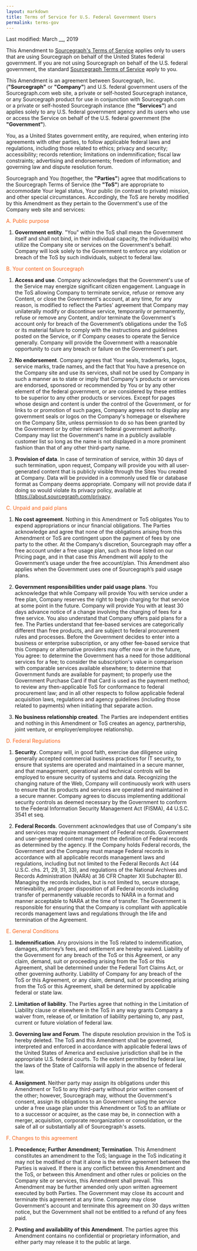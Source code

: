 ```yaml
---
layout: markdown
title: Terms of Service for U.S. Federal Government Users
permalink: terms-gov
---
```


Last modified: March __, 2019

This Amendment to [Sourcegraph's Terms of Service](/terms) applies only to users that are using Sourcegraph on behalf of the United States federal government. If you are not using Sourcegraph on behalf of the U.S. federal government, the standard [Sourcegraph Terms of Service](/terms) apply to you.

This Amendment is an agreement between Sourcegraph, Inc. (**"Sourcegraph"** or **"Company"**) and U.S. federal government users of the Sourcegraph.com web site, a private or self-hosted Sourcegraph instance, or any Sourcegraph product for use in conjunction with Sourcegraph.com or a private or self-hosted Sourcegraph instance (the **“Services”**) and applies solely to any U.S. federal government agency and its users who use or access the Service on behalf of the U.S. federal government (the **"Government"**).

You, as a United States government entity, are required, when entering into agreements with other parties, to follow applicable federal laws and regulations, including those related to ethics; privacy and security; accessibility; records retention; limitations on indemnification; fiscal law constraints; advertising and endorsements; freedom of information; and governing law and dispute resolution forum.

Sourcegraph and You (together, the **"Parties"**) agree that modifications to the Sourcegraph Terms of Service (the **"ToS"**) are appropriate to accommodate Your legal status, Your public (in contrast to private) mission, and other special circumstances. Accordingly, the ToS are hereby modified by this Amendment as they pertain to the Government's use of the Company web site and services:

<span style="color:#f96216;">

A. Public purpose

</span>

1. **Government entity**. "You" within the ToS shall mean the Government itself and shall not bind, in their individual capacity, the individual(s) who utilize the Company site or services on the Government's behalf. Company will look solely to the Government to enforce any violation or breach of the ToS by such individuals, subject to federal law.

<span style="color:#f96216;">

B. Your content on Sourcegraph

</span>

1. **Access and use**. Company acknowledges that the Government's use of the Service may energize significant citizen engagement. Language in the ToS allowing Company to terminate service, refuse or remove any Content, or close the Government's account, at any time, for any reason, is modified to reflect the Parties' agreement that Company may unilaterally modify or discontinue service, temporarily or permanently, refuse or remove any Content, and/or terminate the Government's account only for breach of the Government’s obligations under the ToS or its material failure to comply with the instructions and guidelines posted on the Service, or if Company ceases to operate the Service generally. Company will provide the Government with a reasonable opportunity to cure any breach or failure on the Government's part.

2. **No endorsement**. Company agrees that Your seals, trademarks, logos, service marks, trade names, and the fact that You have a presence on the Company site and use its services, shall not be used by Company in such a manner as to state or imply that Company's products or services are endorsed, sponsored or recommended by You or by any other element of the federal government, or are considered by these entities to be superior to any other products or services. Except for pages whose design and content is under the control of the Government, or for links to or promotion of such pages, Company agrees not to display any government seals or logos on the Company's homepage or elsewhere on the Company Site, unless permission to do so has been granted by the Government or by other relevant federal government authority. Company may list the Government's name in a publicly available customer list so long as the name is not displayed in a more prominent fashion than that of any other third-party name.

3. **Provision of data**. In case of termination of service, within 30 days of such termination, upon request, Company will provide you with all user-generated content that is publicly visible through the Sites You created at Company. Data will be provided in a commonly used file or database format as Company deems appropriate. Company will not provide data if doing so would violate its privacy policy, available at https://about.sourcegraph.com/privacy.

<span style="color:#f96216;">

C. Unpaid and paid plans

</span>

1. **No cost agreement**. Nothing in this Amendment or ToS obligates You to expend appropriations or incur financial obligations. The Parties acknowledge and agree that none of the obligations arising from this Amendment or ToS are contingent upon the payment of fees by one party to the other. At the Company’s discretion, Sourcegraph may offer a free account under a free usage plan, such as those listed on our Pricing page, and in that case this Amendment will apply to the Government’s usage under the free account/plan. This Amendment also applies when the Government uses one of Sourcegraph’s paid usage plans.

2. **Government responsibilities under paid usage plans**. You acknowledge that while Company will provide You with service under a free plan, Company reserves the right to begin charging for that service at some point in the future. Company will provide You with at least 30 days advance notice of a change involving the charging of fees for a free service. You also understand that Company offers paid plans for a fee. The Parties understand that fee-based services are categorically different than free products, and are subject to federal procurement rules and processes. Before the Government decides to enter into a business or enterprise subscription, or any other fee-based service that this Company or alternative providers may offer now or in the future, You agree: to determine the Government has a need for those additional services for a fee; to consider the subscription's value in comparison with comparable services available elsewhere; to determine that Government funds are available for payment; to properly use the Government Purchase Card if that Card is used as the payment method; to review any then-applicable ToS for conformance to federal procurement law; and in all other respects to follow applicable federal acquisition laws, regulations and agency guidelines (including those related to payments) when initiating that separate action.

3. **No business relationship created**. The Parties are independent entities and nothing in this Amendment or ToS creates an agency, partnership, joint venture, or employer/employee relationship.

<span style="color:#f96216;">

D. Federal Regulations

</span>

1. **Security**. Company will, in good faith, exercise due diligence using generally accepted commercial business practices for IT security, to ensure that systems are operated and maintained in a secure manner, and that management, operational and technical controls will be employed to ensure security of systems and data. Recognizing the changing nature of the Web, Company will continuously work with users to ensure that its products and services are operated and maintained in a secure manner. Company agrees to discuss implementing additional security controls as deemed necessary by the Government to conform to the Federal Information Security Management Act (FISMA), 44 U.S.C. 3541 et seq.

2. **Federal Records**. Government acknowledges that use of Company's site and services may require management of Federal records. Government and user-generated content may meet the definition of Federal records as determined by the agency. If the Company holds Federal records, the Government and the Company must manage Federal records in accordance with all applicable records management laws and regulations, including but not limited to the Federal Records Act (44 U.S.C. chs. 21, 29, 31, 33), and regulations of the National Archives and Records Administration (NARA) at 36 CFR Chapter XII Subchapter B). Managing the records includes, but is not limited to, secure storage, retrievability, and proper disposition of all Federal records including transfer of permanently valuable records to NARA in a format and manner acceptable to NARA at the time of transfer. The Government is responsible for ensuring that the Company is compliant with applicable records management laws and regulations through the life and termination of the Agreement.

<span style="color:#f96216;">

E. General Conditions

</span>

1. **Indemnification**. Any provisions in the ToS related to indemnification, damages, attorney’s fees, and settlement are hereby waived. Liability of the Government for any breach of the ToS or this Agreement, or any claim, demand, suit or proceeding arising from the ToS or this Agreement, shall be determined under the Federal Tort Claims Act, or other governing authority. Liability of Company for any breach of the ToS or this Agreement, or any claim, demand, suit or proceeding arising from the ToS or this Agreement, shall be determined by applicable federal or state law.

2. **Limitation of liability**. The Parties agree that nothing in the Limitation of Liability clause or elsewhere in the ToS in any way grants Company a waiver from, release of, or limitation of liability pertaining to, any past, current or future violation of federal law.

3. **Governing law and Forum**. The dispute resolution provision in the ToS is hereby deleted. The ToS and this Amendment shall be governed, interpreted and enforced in accordance with applicable federal laws of the United States of America and exclusive jurisdiction shall be in the appropriate U.S. federal courts. To the extent permitted by federal law, the laws of the State of California will apply in the absence of federal law.

4. **Assignment**. Neither party may assign its obligations under this Amendment or ToS to any third-party without prior written consent of the other; however, Sourcegraph may, without the Government's consent, assign its obligations to an Government using the service under a free usage plan under this Amendment or ToS to an affiliate or to a successor or acquirer, as the case may be, in connection with a merger, acquisition, corporate reorganization or consolidation, or the sale of all or substantially all of Sourcegraph's assets.

<span style="color:#f96216;">

F. Changes to this agreement

</span>

1. **Precedence; Further Amendment; Termination**. This Amendment constitutes an amendment to the ToS; language in the ToS indicating it may not be modified or that it alone is the entire agreement between the Parties is waived. If there is any conflict between this Amendment and the ToS, or between this Amendment and other rules or policies on the Company site or services, this Amendment shall prevail. This Amendment may be further amended only upon written agreement executed by both Parties. The Government may close its account and terminate this agreement at any time. Company may close Government's account and terminate this agreement on 30 days written notice, but the Government shall not be entitled to a refund of any fees paid.

2. **Posting and availability of this Amendment**. The parties agree this Amendment contains no confidential or proprietary information, and either party may release it to the public at large.



